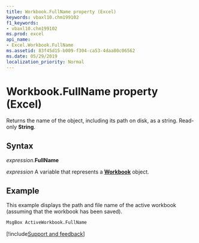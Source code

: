 ```yaml
---
title: Workbook.FullName property (Excel)
keywords: vbaxl10.chm199102
f1_keywords:
- vbaxl10.chm199102
ms.prod: excel
api_name:
- Excel.Workbook.FullName
ms.assetid: 83f45d15-b009-f304-ca53-4daa80c06562
ms.date: 05/29/2019
localization_priority: Normal
---
```



# Workbook.FullName property (Excel)

Returns the name of the object, including its path on disk, as a string. Read-only **String**.


## Syntax

_expression_.**FullName**

_expression_ A variable that represents a **[Workbook](Excel.Workbook.md)** object.


## Example

This example displays the path and file name of the active workbook (assuming that the workbook has been saved).

```vb
MsgBox ActiveWorkbook.FullName
```




[!include[Support and feedback](~/includes/feedback-boilerplate.md)]
